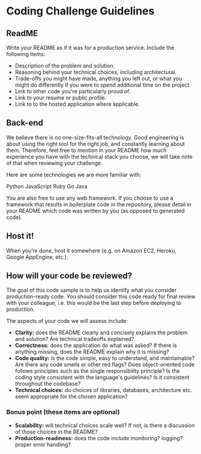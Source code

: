 # Coding Challenge Guidelines

## ReadME
Write your README as if it was for a production service. Include the following items:
- Description of the problem and solution.
- Reasoning behind your technical choices, including architectural.
- Trade-offs you might have made, anything you left out, or what you might do differently if you were to spend additional time on the project.
- Link to other code you're particularly proud of.
- Link to your resume or public profile.
- Link to to the hosted application where applicable.

## Back-end

We believe there is no one-size-fits-all technology. Good engineering is about using the right tool for the right job, and constantly learning about them. Therefore, feel free to mention in your README how much experience you have with the technical stack you choose, we will take note of that when reviewing your challenge.

Here are some technologies we are more familiar with:

Python
JavaScript
Ruby
Go
Java

You are also free to use any web framework. If you choose to use a framework that results in boilerplate code in the repository, please detail in your README which code was written by you (as opposed to generated code).

## Host it!

When you’re done, host it somewhere (e.g. on Amazon EC2, Heroku, Google AppEngine, etc.).

## How will your code be reviewed?

The goal of this code sample is to help us identify what you consider production-ready code. You should consider this code ready for final review with your colleague, i.e. this would be the last step before deploying to production.

The aspects of your code we will assess include:

- **Clarity:** does the README clearly and concisely explains the problem and solution? Are technical tradeoffs explained?
- **Correctness:** does the application do what was asked? If there is anything missing, does the README explain why it is missing?
- **Code quality:** is the code simple, easy to understand, and maintainable? Are there any code smells or other red flags? Does object-oriented code follows principles such as the single responsibility principle? Is the coding style consistent with the language's guidelines? Is it consistent throughout the codebase?
- **Technical choices:** do choices of libraries, databases, architecture etc. seem appropriate for the chosen application?

### Bonus point (these items are optional)

- **Scalability:** will technical choices scale well? If not, is there a discussion of those choices in the README?
- **Production-readiness:** does the code include monitoring? logging? proper error handling?

